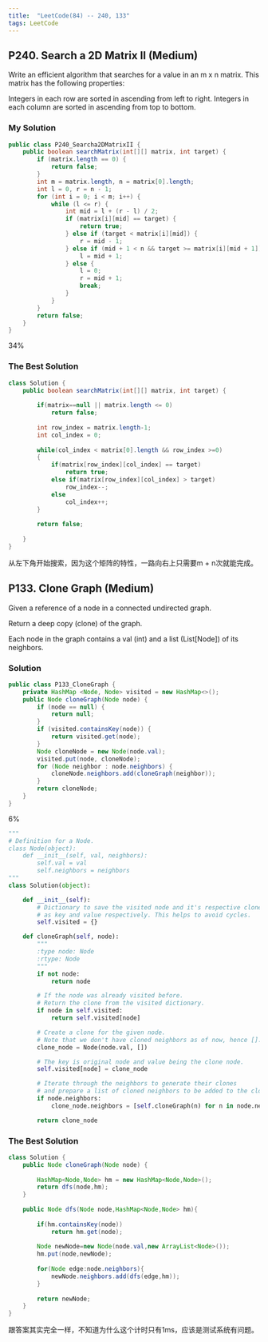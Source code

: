 ```yaml
---
title:  "LeetCode(84) -- 240, 133"
tags: LeetCode
---
```


## P240. Search a 2D Matrix II (Medium)

Write an efficient algorithm that searches for a value in an m x n matrix. This matrix has the following properties:

Integers in each row are sorted in ascending from left to right.
Integers in each column are sorted in ascending from top to bottom.

### My Solution

```java
public class P240_Searcha2DMatrixII {
    public boolean searchMatrix(int[][] matrix, int target) {
        if (matrix.length == 0) {
            return false;
        }
        int m = matrix.length, n = matrix[0].length;
        int l = 0, r = n - 1;
        for (int i = 0; i < m; i++) {
            while (l <= r) {
                int mid = l + (r - l) / 2;
                if (matrix[i][mid] == target) {
                    return true;
                } else if (target < matrix[i][mid]) {
                    r = mid - 1;
                } else if (mid + 1 < n && target >= matrix[i][mid + 1]) {
                    l = mid + 1;
                } else {
                    l = 0;
                    r = mid + 1;
                    break;
                }
            }
        }
        return false;
    }
}
```
34%

### The Best Solution

```java
class Solution {
    public boolean searchMatrix(int[][] matrix, int target) {
        
        if(matrix==null || matrix.length <= 0)
            return false;
     
        int row_index = matrix.length-1;
        int col_index = 0;
        
        while(col_index < matrix[0].length && row_index >=0)
        {
            if(matrix[row_index][col_index] == target)
                return true;
            else if(matrix[row_index][col_index] > target)
                row_index--;
            else
                col_index++;
        }
        
        return false;
        
    }
}
```
从左下角开始搜索，因为这个矩阵的特性，一路向右上只需要m + n次就能完成。

## P133. Clone Graph (Medium)

Given a reference of a node in a connected undirected graph.

Return a deep copy (clone) of the graph.

Each node in the graph contains a val (int) and a list (List[Node]) of its neighbors.


### Solution

```java
public class P133_CloneGraph {
    private HashMap <Node, Node> visited = new HashMap<>();
    public Node cloneGraph(Node node) {
        if (node == null) {
            return null;
        }
        if (visited.containsKey(node)) {
            return visited.get(node);
        }
        Node cloneNode = new Node(node.val);
        visited.put(node, cloneNode);
        for (Node neighbor : node.neighbors) {
            cloneNode.neighbors.add(cloneGraph(neighbor));
        }
        return cloneNode;
    }
}
```
6%


```python
"""
# Definition for a Node.
class Node(object):
    def __init__(self, val, neighbors):
        self.val = val
        self.neighbors = neighbors
"""
class Solution(object):

    def __init__(self):
        # Dictionary to save the visited node and it's respective clone
        # as key and value respectively. This helps to avoid cycles.
        self.visited = {}

    def cloneGraph(self, node):
        """
        :type node: Node
        :rtype: Node
        """
        if not node:
            return node

        # If the node was already visited before.
        # Return the clone from the visited dictionary.
        if node in self.visited:
            return self.visited[node]

        # Create a clone for the given node.
        # Note that we don't have cloned neighbors as of now, hence [].
        clone_node = Node(node.val, [])

        # The key is original node and value being the clone node.
        self.visited[node] = clone_node

        # Iterate through the neighbors to generate their clones
        # and prepare a list of cloned neighbors to be added to the cloned node.
        if node.neighbors:
            clone_node.neighbors = [self.cloneGraph(n) for n in node.neighbors]

        return clone_node
```

### The Best Solution

```java
class Solution {
    public Node cloneGraph(Node node) {
           
        HashMap<Node,Node> hm = new HashMap<Node,Node>();
        return dfs(node,hm);
    }
    
    public Node dfs(Node node,HashMap<Node,Node> hm){
        
        if(hm.containsKey(node))
            return hm.get(node);
        
        Node newNode=new Node(node.val,new ArrayList<Node>());
        hm.put(node,newNode);
        
        for(Node edge:node.neighbors){
            newNode.neighbors.add(dfs(edge,hm));
        }
        
        return newNode;  
    }
}
```
跟答案其实完全一样，不知道为什么这个计时只有1ms，应该是测试系统有问题。
